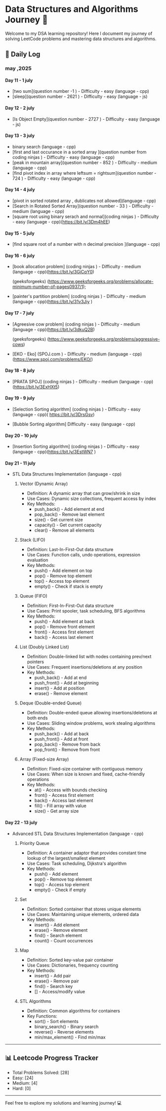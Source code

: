 # Data Structures and Algorithms Journey 🚀

Welcome to my DSA learning repository! Here I document my journey of solving LeetCode problems and mastering data structures and algorithms.

## 📝 Daily Log

### may ,2025

#### Day 11 - 1 july

- [two sum](question number -1 ) - Difficulty - easy (language - cpp)
- [sleep](question number - 2621 ) - Difficulty - easy (language - js)

#### Day 12 - 2 july

- [Is Object Empty](question number - 2727 ) - Difficulty - easy (language - js)

#### Day 13 - 3 july

- binary search (language - cpp)
- [first and last occurance in a sorted array ](question number from coding ninjas ) - Difficulty - easy (language - cpp)
- [peak in mountain array](question number - 852 ) - Difficulty - medium (language - cpp)
- [find pivot index in array where leftsum = rightsum](question number - 724 ) - Difficulty - easy (language - cpp)

#### Day 14 - 4 july

- [pivot in sorted rotated array , dublicates not allowed](language - cpp)
- [Search in Rotated Sorted Array](question number - 33 ) - Difficulty - medium (language - cpp)
- [square root using binary serach and normal](coding ninjas ) - Difficulty - easy (language - cpp)(https://bit.ly/3Dm4hEE)

#### Day 15 - 5 july

- [find square root of a number with n decimal precision ](language - cpp)

#### Day 16 - 6 july

- [book allocation problem]
  (coding ninjas ) - Difficulty - medium (language - cpp)(https://bit.ly/3GiCqY0)

  (geeksforgeeks)
  (https://www.geeksforgeeks.org/problems/allocate-minimum-number-of-pages0937/1);

- [painter's partition problem]
  (coding ninjas ) - Difficulty - medium (language - cpp)(https://bit.ly/31v3Jiy )

#### Day 17 - 7 july

- [Agreesive cow problem]
  (coding ninjas ) - Difficulty - medium (language - cpp)(https://bit.ly/3dkuQ2B)

  (geeksforgeeks)
  (https://www.geeksforgeeks.org/problems/aggressive-cows)

- [EKO - Eko]
  (SPOJ.com ) - Difficulty - medium (language - cpp)(https://www.spoj.com/problems/EKO/)

#### Day 18 - 8 july

- [PRATA SPOJ]
  (coding ninjas ) - Difficulty - medium (language - cpp)(https://bit.ly/3ExHXt5)

#### Day 19 - 9 july

- [Selection Sorting algorithm]
  (coding ninjas ) - Difficulty - easy (language - cpp)( https://bit.ly/3DrsGsv)

- [Bubble Sorting algorithm] Difficulty - easy (language - cpp)

#### Day 20 - 10 july

- [Insertion Sorting algorithm]
  (coding ninjas ) - Difficulty - easy (language - cpp)(https://bit.ly/3EstWN7 )

#### Day 21 - 11 july

- STL Data Structures Implementation (language - cpp)

  1. Vector (Dynamic Array)

     - Definition: A dynamic array that can grow/shrink in size
     - Use Cases: Dynamic size collections, frequent access by index
     - Key Methods:
       - push_back() - Add element at end
       - pop_back() - Remove last element
       - size() - Get current size
       - capacity() - Get current capacity
       - clear() - Remove all elements

  2. Stack (LIFO)

     - Definition: Last-In-First-Out data structure
     - Use Cases: Function calls, undo operations, expression evaluation
     - Key Methods:
       - push() - Add element on top
       - pop() - Remove top element
       - top() - Access top element
       - empty() - Check if stack is empty

  3. Queue (FIFO)

     - Definition: First-In-First-Out data structure
     - Use Cases: Print spooler, task scheduling, BFS algorithms
     - Key Methods:
       - push() - Add element at back
       - pop() - Remove front element
       - front() - Access first element
       - back() - Access last element

  4. List (Doubly Linked List)

     - Definition: Double-linked list with nodes containing prev/next pointers
     - Use Cases: Frequent insertions/deletions at any position
     - Key Methods:
       - push_back() - Add at end
       - push_front() - Add at beginning
       - insert() - Add at position
       - erase() - Remove element

  5. Deque (Double-ended Queue)

     - Definition: Double-ended queue allowing insertions/deletions at both ends
     - Use Cases: Sliding window problems, work stealing algorithms
     - Key Methods:
       - push_back() - Add at back
       - push_front() - Add at front
       - pop_back() - Remove from back
       - pop_front() - Remove from front

  6. Array (Fixed-size Array)
     - Definition: Fixed-size container with contiguous memory
     - Use Cases: When size is known and fixed, cache-friendly operations
     - Key Methods:
       - at() - Access with bounds checking
       - front() - Access first element
       - back() - Access last element
       - fill() - Fill array with value
       - size() - Get array size

#### Day 22 - 13 july

- Advanced STL Data Structures Implementation (language - cpp)

  1. Priority Queue

     - Definition: A container adaptor that provides constant time lookup of the largest/smallest element
     - Use Cases: Task scheduling, Dijkstra's algorithm
     - Key Methods:
       - push() - Add element
       - pop() - Remove top element
       - top() - Access top element
       - empty() - Check if empty

  2. Set

     - Definition: Sorted container that stores unique elements
     - Use Cases: Maintaining unique elements, ordered data
     - Key Methods:
       - insert() - Add element
       - erase() - Remove element
       - find() - Search element
       - count() - Count occurrences

  3. Map

     - Definition: Sorted key-value pair container
     - Use Cases: Dictionaries, frequency counting
     - Key Methods:
       - insert() - Add pair
       - erase() - Remove pair
       - find() - Search key
       - [] - Access/modify value

  4. STL Algorithms
     - Definition: Common algorithms for containers
     - Key Functions:
       - sort() - Sort elements
       - binary_search() - Binary search
       - reverse() - Reverse elements
       - min/max_element() - Find min/max

---

## 📊 Leetcode Progress Tracker

- Total Problems Solved: [28]
- Easy: [24]
- Medium: [4]
- Hard: [0]

---

Feel free to explore my solutions and learning journey! 💻

